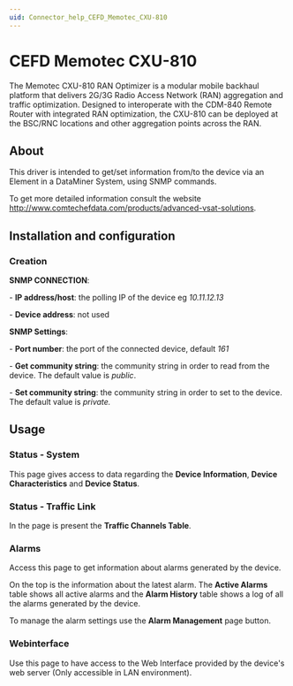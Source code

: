 ```yaml
---
uid: Connector_help_CEFD_Memotec_CXU-810
---
```


# CEFD Memotec CXU-810

The Memotec CXU-810 RAN Optimizer is a modular mobile backhaul platform that delivers 2G/3G Radio Access Network (RAN) aggregation and traffic optimization. Designed to interoperate with the CDM-840 Remote Router with integrated RAN optimization, the CXU-810 can be deployed at the BSC/RNC locations and other aggregation points across the RAN.

## About

This driver is intended to get/set information from/to the device via an Element in a DataMiner System, using SNMP commands.

To get more detailed information consult the website http://www.comtechefdata.com/products/advanced-vsat-solutions.

## Installation and configuration

### Creation

**SNMP CONNECTION**:

\- **IP address/host**: the polling IP of the device eg *10.11.12.13*

\- **Device address**: not used

**SNMP Settings**:

\- **Port number**: the port of the connected device, default *161*

\- **Get community string**: the community string in order to read from the device. The default value is *public*.

\- **Set community string**: the community string in order to set to the device. The default value is *private.*

## Usage

### Status - System

This page gives access to data regarding the **Device Information**, **Device Characteristics** and **Device Status**.

### Status - Traffic Link

In the page is present the **Traffic Channels Table**.

### Alarms

Access this page to get information about alarms generated by the device.

On the top is the information about the latest alarm. The **Active Alarms** table shows all active alarms and the **Alarm History** table shows a log of all the alarms generated by the device.

To manage the alarm settings use the **Alarm Management** page button.

### Webinterface

Use this page to have access to the Web Interface provided by the device's web server (Only accessible in LAN environment).
